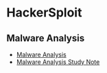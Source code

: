 # HackerSploit

## Malware Analysis

* [Malware Analysis](https://www.youtube.com/playlist?list=PLBf0hzazHTGMSlOI2HZGc08ePwut6A2Io)
* [Malware Analysis Study Note](https://github.com/SEUNGHO-Y00/PersonalStudy/blob/main/HackerSploit/MalwareAnalysisStudyNote.md)
